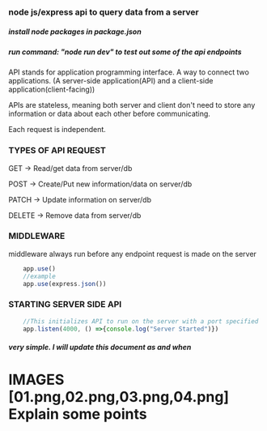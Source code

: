 ### node js/express api to query data from a server

##### install node packages in package.json

##### run command: "node run dev" to test out some of the api endpoints 

API stands for application programming interface. A way to connect two applications. (A server-side application(API) and a client-side application(client-facing))

APIs are stateless, meaning both server and client don't need to store any information or data about each other before communicating.

Each request is independent.

### TYPES OF API REQUEST

GET -> Read/get data from server/db

POST -> Create/Put new information/data on server/db

PATCH -> Update information on server/db

DELETE -> Remove data from server/db

### MIDDLEWARE

middleware always run before any endpoint request is made on the server 

```js
    app.use()
    //example 
    app.use(express.json())
```

### STARTING SERVER SIDE API
```js
    //This initializes API to run on the server with a port specified 
    app.listen(4000, () =>{console.log("Server Started")})
```

##### very simple. I will update this document as and when 

# IMAGES [01.png,02.png,03.png,04.png] Explain some points
